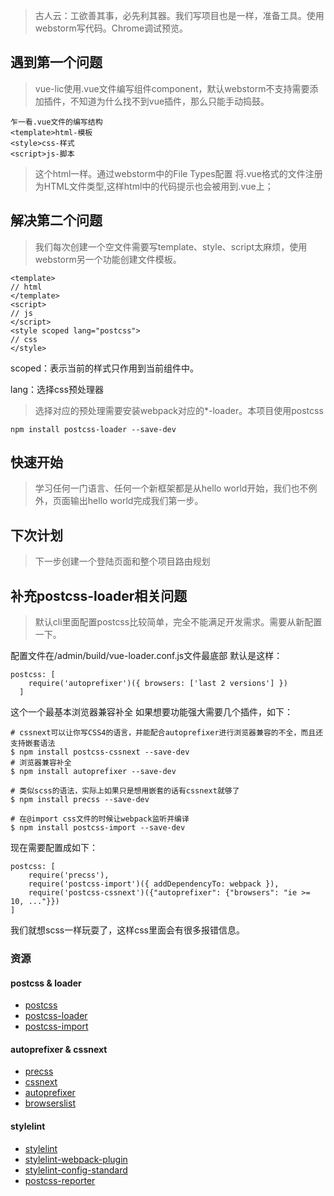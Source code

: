 > 古人云：工欲善其事，必先利其器。我们写项目也是一样，准备工具。使用webstorm写代码。Chrome调试预览。

## 遇到第一个问题

> vue-lic使用.vue文件编写组件component，默认webstorm不支持需要添加插件，不知道为什么找不到vue插件，那么只能手动捣鼓。
```
乍一看.vue文件的编写结构
<template>html-模板
<style>css-样式
<script>js-脚本
```
> 这个html一样。通过webstorm中的File Types配置 将.vue格式的文件注册为HTML文件类型,这样html中的代码提示也会被用到.vue上；

## 解决第二个问题

> 我们每次创建一个空文件需要写template、style、script太麻烦，使用webstorm另一个功能创建文件模板。
```
<template>
// html
</template>
<script>
// js
</script>
<style scoped lang="postcss">
// css
</style>
```
scoped：表示当前的样式只作用到当前组件中。

lang：选择css预处理器
> 选择对应的预处理需要安装webpack对应的*-loader。本项目使用postcss

```
npm install postcss-loader --save-dev
```

## 快速开始

> 学习任何一门语言、任何一个新框架都是从hello world开始，我们也不例外，页面输出hello world完成我们第一步。

## 下次计划

> 下一步创建一个登陆页面和整个项目路由规划

## 补充postcss-loader相关问题
> 默认cli里面配置postcss比较简单，完全不能满足开发需求。需要从新配置一下。

配置文件在/admin/build/vue-loader.conf.js文件最底部
默认是这样：
~~~
postcss: [
    require('autoprefixer')({ browsers: ['last 2 versions'] })
  ]
~~~
这个一个最基本浏览器兼容补全
如果想要功能强大需要几个插件，如下：
```
# cssnext可以让你写CSS4的语言，并能配合autoprefixer进行浏览器兼容的不全，而且还支持嵌套语法
$ npm install postcss-cssnext --save-dev
# 浏览器兼容补全
$ npm install autoprefixer --save-dev

# 类似scss的语法，实际上如果只是想用嵌套的话有cssnext就够了
$ npm install precss --save-dev

# 在@import css文件的时候让webpack监听并编译
$ npm install postcss-import --save-dev
```
现在需要配置成如下：
```
postcss: [
    require('precss'),
    require('postcss-import')({ addDependencyTo: webpack }),
    require('postcss-cssnext')({"autoprefixer": {"browsers": "ie >= 10, ..."}})
]
```
我们就想scss一样玩耍了，这样css里面会有很多报错信息。

### 资源

#### postcss & loader

- [postcss](https://github.com/postcss/postcss)
- [postcss-loader](https://github.com/postcss/postcss-loader)
- [postcss-import](https://github.com/postcss/postcss-import)

#### autoprefixer & cssnext

- [precss](https://github.com/jonathantneal/precss)
- [cssnext](http://cssnext.io/)
- [autoprefixer](https://github.com/postcss/autoprefixer)
- [browserslist](https://github.com/ai/browserslist)

#### stylelint

- [stylelint](https://github.com/stylelint/stylelint)
- [stylelint-webpack-plugin](https://github.com/vieron/stylelint-webpack-plugin)
- [stylelint-config-standard](https://github.com/stylelint/stylelint-config-standard)
- [postcss-reporter](https://github.com/postcss/postcss-reporter)
